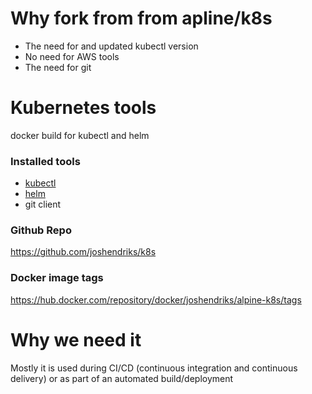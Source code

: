 # Why fork from from apline/k8s

* The need for and updated kubectl version
* No need for AWS tools
* The need for git

# Kubernetes tools

docker build for kubectl and helm

### Installed tools

- [kubectl](https://kubernetes.io/docs/tasks/tools/install-kubectl/#install-kubectl-on-linux)
- [helm](https://github.com/helm/helm)
- git client

### Github Repo

https://github.com/joshendriks/k8s


### Docker image tags

https://hub.docker.com/repository/docker/joshendriks/alpine-k8s/tags

# Why we need it

Mostly it is used during CI/CD (continuous integration and continuous delivery) or as part of an automated build/deployment
